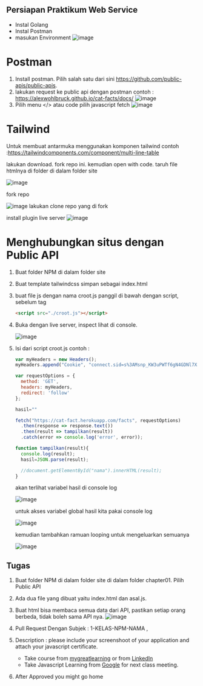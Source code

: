 ## Persiapan Praktikum Web Service

- Instal Golang
- Instal Postman
- masukan Environment
![image](https://user-images.githubusercontent.com/15622730/225916958-5f2ffcb5-0f98-4c76-83ff-d686673f9015.png)

# Postman

1. Install postman. Pilih salah satu dari sini https://github.com/public-apis/public-apis. 
2. lakukan request ke public api dengan postman contoh : https://alexwohlbruck.github.io/cat-facts/docs/
![image](https://user-images.githubusercontent.com/11188109/218394186-d8621df9-9e04-4e7e-9d5f-bb6e84032db1.png)
3. Pilih menu </> atau code pilih javascript fetch
![image](https://user-images.githubusercontent.com/11188109/218394378-778f0deb-f3fd-4d3b-a276-1987c16bc76b.png)

# Tailwind

Untuk membuat antarmuka menggunakan komponen tailwind contoh :https://tailwindcomponents.com/component/multi-line-table

lakukan download. fork repo ini. kemudian open with code. taruh file htmlnya di folder di dalam folder site

![image](https://user-images.githubusercontent.com/15622730/225920294-1ed3649f-d71c-4094-9824-8c708a159716.png)

fork repo

![image](https://user-images.githubusercontent.com/15622730/225920374-001f7963-1b51-4848-b812-f6e3ce18e869.png)
lakukan clone repo yang di fork

install plugin live server
![image](https://user-images.githubusercontent.com/11188109/218396548-483f109a-c88c-4bc6-96d0-5d784a447556.png)


# Menghubungkan situs dengan Public API

1. Buat folder NPM di dalam folder site
2. Buat template tailwindcss simpan sebagai index.html
3. buat file js dengan nama croot.js panggil di bawah dengan script, sebelum tag </body>
    ```html
    <script src="./croot.js"></script>
    ```
4. Buka dengan live server, inspect lihat di console.

    ![image](https://user-images.githubusercontent.com/11188109/218408763-7514c229-ce10-4a48-b275-ebf23ddbf782.png)

6. Isi dari script croot.js contoh :
    ```js
    var myHeaders = new Headers();
    myHeaders.append("Cookie", "connect.sid=s%3AMsnp_KW3uPWTf6gN4GDNl7XAoOShdRL2.VK05aaDbN1FeG%2BScGHtOuxENv5s2ABoZZzLpqN%2FUbZs");

    var requestOptions = {
      method: 'GET',
      headers: myHeaders,
      redirect: 'follow'
    };

    hasil=""

    fetch("https://cat-fact.herokuapp.com/facts", requestOptions)
      .then(response => response.text())
      .then(result => tampilkan(result))
      .catch(error => console.log('error', error));

    function tampilkan(result){
      console.log(result);
      hasil=JSON.parse(result);

      //document.getElementById("nama").innerHTML(result);
    }
    ```
    
    akan terlihat variabel hasil di console log
    
    ![image](https://user-images.githubusercontent.com/11188109/218419862-983ddbba-a445-41a5-a703-f2d56829888a.png)
    
    untuk akses variabel global hasil kita pakai console log
    
    ![image](https://user-images.githubusercontent.com/11188109/218420311-3aa5700f-f6ec-4d5a-82d3-2000fdb24df6.png)
    
    kemudian tambahkan ramuan looping untuk mengeluarkan semuanya
    
    ![image](https://user-images.githubusercontent.com/11188109/218428781-5b8a7467-b027-48e6-aaf2-8437be0ec8c8.png)

## Tugas

1. Buat folder NPM di dalam folder site di dalam folder chapter01. Pilih Public API

2. Ada dua file yang dibuat yaitu index.html dan asal.js. 

3. Buat html bisa membaca semua data dari API, pastikan setiap orang berbeda, tidak boleh sama API nya.
    ![image](https://user-images.githubusercontent.com/11188109/218429415-dc895212-8982-4d73-9010-32cf5e72906f.png)

4. Pull Request Dengan Subjek : 1-KELAS-NPM-NAMA , 
5. Description : please include your screenshoot of your application and attach your javascript certificate.
    * Take course from [mygreatlearning](https://www.mygreatlearning.com/academy/learn-for-free/courses/introduction-to-javascript) or from [LinkedIn](https://www.linkedin.com/learning/javascript-for-web-designers-3)
    * Take Javascript Learning from [Google](https://learndigital.withgoogle.com/digitalgarage/course/learn-programming-with-javascript) for next class meeting.
6. After Approved you might go home


